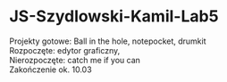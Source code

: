 # JS-Szydlowski-Kamil-Lab5
Projekty gotowe: Ball in the hole, notepocket, drumkit  
Rozpoczęte: edytor graficzny,  
Nierozpoczęte: catch me if you can  
Zakończenie ok. 10.03
